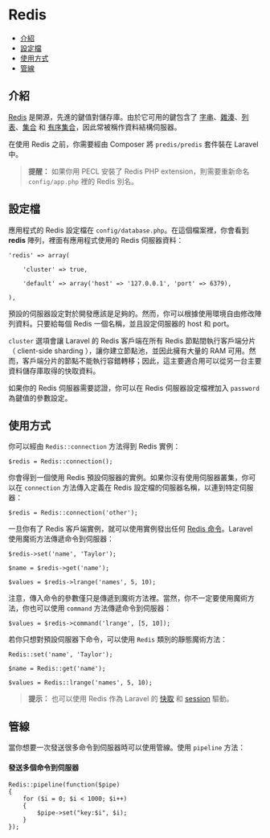 # Redis

- [介紹](#introduction)
- [設定檔](#configuration)
- [使用方式](#usage)
- [管線](#pipelining)

<a name="introduction"></a>
## 介紹

[Redis](http://redis.io) 是開源，先進的鍵值對儲存庫。由於它可用的鍵包含了 [字串](http://redis.io/topics/data-types#strings)、[雜湊](http://redis.io/topics/data-types#hashes)、[列表](http://redis.io/topics/data-types#lists)、[集合](http://redis.io/topics/data-types#sets) 和 [有序集合](http://redis.io/topics/data-types#sorted-sets)，因此常被稱作資料結構伺服器。

在使用 Redis 之前，你需要經由 Composer 將 `predis/predis` 套件裝在 Laravel 中。

> **提醒：** 如果你用 PECL 安裝了 Redis PHP extension，則需要重新命名 `config/app.php` 裡的 Redis 別名。

<a name="configuration"></a>
## 設定檔

應用程式的 Redis 設定檔在 `config/database.php`。在這個檔案裡，你會看到 **redis** 陣列，裡面有應用程式使用的 Redis 伺服器資料：

	'redis' => array(

		'cluster' => true,

		'default' => array('host' => '127.0.0.1', 'port' => 6379),

	),

預設的伺服器設定對於開發應該是足夠的。然而，你可以根據使用環境自由修改陣列資料。只要給每個 Redis 一個名稱，並且設定伺服器的 host 和 port。

`cluster` 選項會讓 Laravel 的 Redis 客戶端在所有 Redis 節點間執行客戶端分片（ client-side sharding ），讓你建立節點池，並因此擁有大量的 RAM 可用。然而，客戶端分片的節點不能執行容錯轉移；因此，這主要適合用可以從另一台主要資料儲存庫取得的快取資料。

如果你的 Redis 伺服器需要認證，你可以在 Redis 伺服器設定檔裡加入 `password` 為鍵值的參數設定。

<a name="usage"></a>
## 使用方式

你可以經由 `Redis::connection` 方法得到 Redis 實例：

	$redis = Redis::connection();

你會得到一個使用 Redis 預設伺服器的實例。如果你沒有使用伺服器叢集，你可以在 `connection` 方法傳入定義在 Redis 設定檔的伺服器名稱，以連到特定伺服器：

	$redis = Redis::connection('other');

一旦你有了 Redis 客戶端實例，就可以使用實例發出任何 [Redis 命令](http://redis.io/commands)。Laravel 使用魔術方法傳遞命令到伺服器：

	$redis->set('name', 'Taylor');

	$name = $redis->get('name');

	$values = $redis->lrange('names', 5, 10);

注意，傳入命令的參數僅只是傳遞到魔術方法裡。當然，你不一定要使用魔術方法，你也可以使用 `command` 方法傳遞命令到伺服器：

	$values = $redis->command('lrange', [5, 10]);

若你只想對預設伺服器下命令，可以使用 `Redis` 類別的靜態魔術方法：

	Redis::set('name', 'Taylor');

	$name = Redis::get('name');

	$values = Redis::lrange('names', 5, 10);

> **提示：** 也可以使用 Redis 作為 Laravel 的 [快取](/docs/{{version}}/cache) 和 [session](/docs/{{version}}/session) 驅動。

<a name="pipelining"></a>
## 管線

當你想要一次發送很多命令到伺服器時可以使用管線。使用 `pipeline` 方法：

#### 發送多個命令到伺服器

	Redis::pipeline(function($pipe)
	{
		for ($i = 0; $i < 1000; $i++)
		{
			$pipe->set("key:$i", $i);
		}
	});
